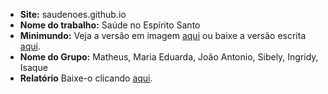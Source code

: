 <ul>
<li><b>Site:</b> saudenoes.github.io</li>
<li><b>Nome do trabalho:</b> Saúde no Espírito Santo</li>
<li><b>Minimundo:</b> Veja a versão em imagem <a href="https://saudenoes.github.io/documentos/Sem%20T%C3%ADtulo-1.png" target="_blank" title="Minimundo">aqui</a> ou baixe a versão escrita <a href="http://saudenoes.github.io/documentos/MINIMUNDO.docx" target="_blank" title="Minimundo">aqui</a>.</li>
<li><b>Nome do Grupo:</b> Matheus, Maria Eduarda, João Antonio, Sibely, Ingridy, Isaque</li>
<li><b>Relatório</b> Baixe-o clicando <a href="http://saudenoes.github.io/RELAT%C3%93RIO.docx" target="_blank" title="Relatório">aqui</a>.</li>
</ul>
